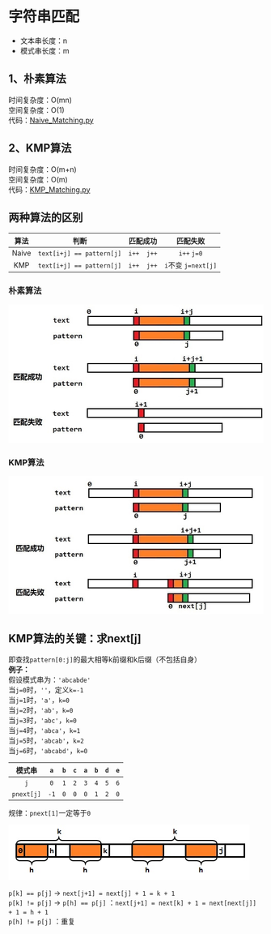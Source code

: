 # 字符串匹配

- 文本串长度：n
- 模式串长度：m

## 1、朴素算法
时间复杂度：O(mn)  
空间复杂度：O(1)  
代码：[Naive_Matching.py](Code/Naive_Matching.py)

## 2、KMP算法
时间复杂度：O(m+n)  
空间复杂度：O(m)  
代码：[KMP_Matching.py](Code/KMP_Matching.py)

## 两种算法的区别

| 算法  | 判断                    | 匹配成功 | 匹配失败        |
| :---: | :---:                   | :---:    | :---:           |
| Naive | `text[i+j] == pattern[j]` | `i++  j++` | `i++`   `j=0`       |
| KMP   | `text[i+j] == pattern[j]` | `i++  j++` | `i`不变 `j=next[j]` |

### 朴素算法

![朴素算法](https://github.com/Donrinho/Algorithm/raw/master/String/picture/01.jpg)

### KMP算法

![KMP算法](https://github.com/Donrinho/Algorithm/raw/master/String/picture/02.jpg)

## KMP算法的关键：求next[j]
即查找`pattern[0:j]`的最大相等k前缀和k后缀（不包括自身）  
**例子：**  
假设模式串为：`'abcabde'`  
当`j=0`时，`''`，定义`k=-1`  
当`j=1`时，`'a'`，`k=0`  
当`j=2`时，`'ab'`，`k=0`  
当`j=3`时，`'abc'`，`k=0`  
当`j=4`时，`'abca'`，`k=1`  
当`j=5`时，`'abcab'`，`k=2`  
当`j=6`时，`'abcabd'`，`k=0`  

| 模式串  | `a` | `b` | `c` | `a` | `b` | `d` | `e` |
| :---: | :---: | :---: | :---: | :---: | :---: | :---: | :---: |
| `j` | `0` | `1` | `2` | `3` | `4` | `5` | `6` |
| `pnext[j]` | `-1` | `0` | `0` | `0` | `1` | `2` | `0` |

规律：`pnext[1]`一定等于`0`  

![pnext](https://github.com/Donrinho/Algorithm/raw/master/String/picture/03.jpg)  

`p[k] == p[j]` → `next[j+1] = next[j] + 1 = k + 1`  
`p[k] != p[j]` → `p[h] == p[j]` ：`next[j+1] = next[k] + 1 = next[next[j]] + 1 = h + 1`  
                `p[h] != p[j]` ：重复  
